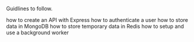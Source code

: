 Guidlines to follow.

how to create an API with Express
how to authenticate a user
how to store data in MongoDB
how to store temporary data in Redis
how to setup and use a background worker
